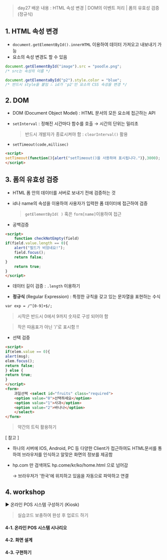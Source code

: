 > day27 배운 내용 : HTML 속성 변경 | DOM의 이벤트 처리 | 폼의 유효성 검증(정규식)

## 1. HTML 속성 변경

- `document.getElementById().innerHTML` 이용하여 데이터 가져오고 내보내기 가능
- 요소의 속성 변경도 할 수 있음

```javascript
document.getElementById("image").src = "poodle.png";
/* src는 속성의 이름 */

document.getElementaById("p2").style.color = "blue";
/* 반드시 style을 붙임 ∴ id가 'p2'인 요소의 CSS 속성을 변경 */
```



## 2. DOM

- DOM (Document Object Model) : HTML 문서의 모든 요소에 접근하는 API

- `setInterval` : 정해진 시간마다 함수를 호출 → 시간의 단위는 밀리초

  > 반드시 개발자가 종료시켜야 함 : `clearInterval()` 활용

- `setTimeout(code,millisec)`

```html
<script>
setTimeout(function(){alert("setTimeout()을 사용하여 표시됩니다.")},3000);
</script>
```



## 3. 폼의 유효성 검증

- HTML 폼 안의 데이터를 서버로 보내기 전에 검증하는 것

- id나 name의 속성을 이용하여 사용자가 입력한 폼 데이터에 접근하여 검증

  > `getElementById( )` 혹은 `form[name]`이용하여 접근

- 공백검증

```html
<script>
    function checkNotEmpty(field)
if(field.value.length == 0){
    alert("필드가 비었네요!");
    field.focus();
    return false;
}
    return true;
}
</script>
```

- 데이터 길이 검증 : `.length` 이용하기                                      

- **정규식** (Regular Expression) : 특정한 규칙을 갖고 있는 문자열을 표현하는 수식

```html
var exp = /^[0-9]+$/;
```

> 시작은 반드시 0에서 9까지 숫자로 구성 되어야 함 

> 작은 따옴표가 아닌 '/'로 표시함 !!

- 선택 검증 

```html
<script>
if(elem.value == 0){
alert(msg);
elem.focus();
return false;
} else {
return true;
}
</script>
<form>
    과일선택 <select id="fruits" class="required">
    <option value="0">선택하세요</option>
    <option value="1">사과</option>
    <option value="2">바나나</option>
    </select>    
</form>
```

> 약간의 트릭 활용하기



[ 참고 ] 

- 하나의 서버에 IOS, Android, PC 등 다양한 Client가 접근하여도 HTML문서를 통하여 브라우저를 인식하고 알맞은 화면의 정보를 제공함

- hp.com 만 검색여도 hp.come/kr/ko/home.html 으로 넘어감 

  → 브라우저가 '한국'에 위치하고 있음을 자동으로 파악하고 연결

  

## 4. workshop

▶ 온라인 POS 시스템 구성하기 (Kiosk)

> 실습코드 보충하여 완성 후 업로드 하기

#### 4-1. 온라인 POS 시스템 시나리오

#### 4-2. 화면 설계

#### 4-3. 구현하기

 

